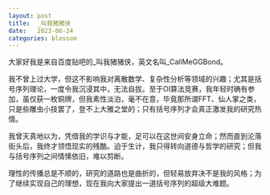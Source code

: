 ```yaml
---
layout: post
title:  _叫我猪猪侠
date:   2023-06-24
categories: blossom
---
```


大家好我是来自百度贴吧的_叫我猪猪侠，英文名叫_CallMeGGBond。

我不曾上过大学，但这不影响我对离散数学、复杂性分析等领域的兴趣；尤其是括号序列理论，一度令我沉浸其中，无法自拔。至于OI算法竞赛，我年轻时确有参加，虽仅获一枚铜牌，但我素性淡泊，毫不在意，毕竟那所谓FFT、仙人掌之类，只是些雕虫小技罢了，登不上大雅之堂的；只有括号序列才会真正激发我的研究热情。

我曾天真地以为，凭借我的学识与才能，足可以在这世间安身立命；然而直到沦落街头后，我终才领悟现实的残酷。迫于生计，我只得转向道德与哲学的研究；但我与括号序列之间情愫依旧，难以剪断。

理性的传播总是不顺的，研究的道路也是曲折的，但轻易放弃决不是我的风格；为了继续实现自己的理想，现在我向大家提出一道括号序列的超级大难题。